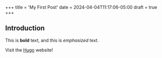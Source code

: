 +++
title = 'My First Post'
date = 2024-04-04T11:17:06-05:00
draft = true
+++

## Introduction

This is **bold** text, and this is *emphasized* text.

Visit the [Hugo](https://gohugo.io) website!